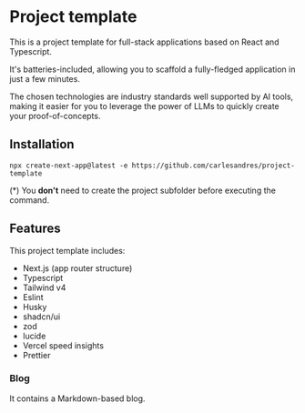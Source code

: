 # Project template

This is a project template for full-stack applications based on React and Typescript.

It's batteries-included, allowing you to scaffold a fully-fledged application in just a few minutes.

The chosen technologies are industry standards well supported by AI tools, making it easier for you to leverage the power of LLMs to quickly create your proof-of-concepts.

## Installation

`npx create-next-app@latest -e https://github.com/carlesandres/project-template`

(\*) You **don't** need to create the project subfolder before executing the command.

## Features
This project template includes:

- Next.js (app router structure)
- Typescript
- Tailwind v4
- Eslint
- Husky
- shadcn/ui
- zod
- lucide
- Vercel speed insights
- Prettier

### Blog

It contains a Markdown-based blog.
